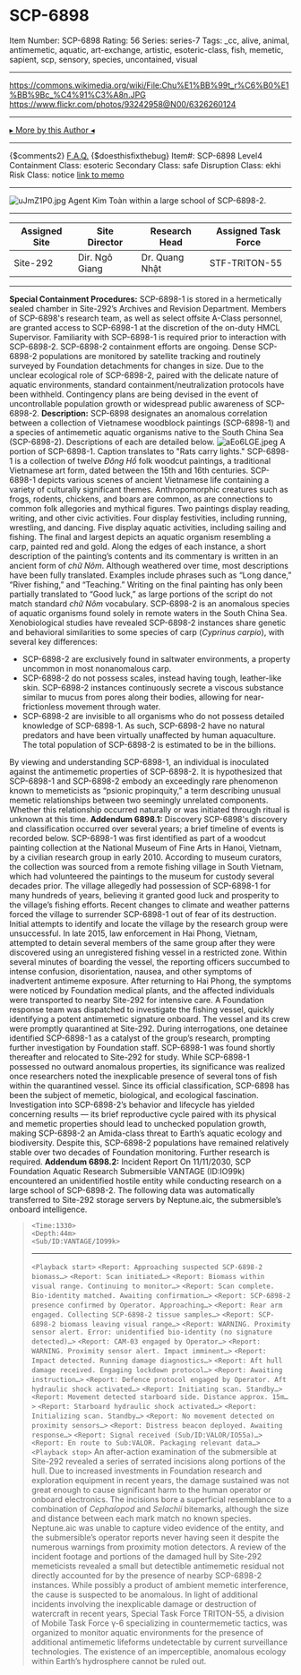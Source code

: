 # SCP-6898
Item Number: SCP-6898
Rating: 56
Series: series-7
Tags: _cc, alive, animal, antimemetic, aquatic, art-exchange, artistic, esoteric-class, fish, memetic, sapient, scp, sensory, species, uncontained, visual

---

<https://commons.wikimedia.org/wiki/File:Chu%E1%BB%99t_r%C6%B0%E1%BB%9Bc_%C4%91%C3%A8n.JPG>  
<https://www.flickr.com/photos/93242958@N00/6326260124>
* * *
[▸ More by this Author ◂](https://scp-wiki.wikidot.com/its-a-bad-idea-s-author-page)
* * *
{$comments2}
[F.A.Q.](https://scp-wiki.wikidot.com/component:info-ayers)
{$doesthisfixthebug}
Item#: SCP-6898
Level4
Containment Class:
esoteric
Secondary Class:
safe
Disruption Class:
ekhi
Risk Class:
notice
[link to memo](/classification-committee-memo)  

* * *
![uJmZ1P0.jpg](https://i.imgur.com/uJmZ1P0.jpg)
Agent Kim Toàn within a large school of SCP-6898-2.
* * *
**Assigned Site** | **Site Director** | **Research Head** | **Assigned Task Force**  
---|---|---|---  
Site-292 | Dir. Ngô Giang | Dr. Quang Nhật | STF-TRITON-55  
* * *
**Special Containment Procedures:** SCP-6898-1 is stored in a hermetically sealed chamber in Site-292’s Archives and Revision Department. Members of SCP-6898's research team, as well as select offsite A-Class personnel, are granted access to SCP-6898-1 at the discretion of the on-duty HMCL Supervisor. Familiarity with SCP-6898-1 is required prior to interaction with SCP-6898-2.
SCP-6898-2 containment efforts are ongoing. Dense SCP-6898-2 populations are monitored by satellite tracking and routinely surveyed by Foundation detachments for changes in size. Due to the unclear ecological role of SCP-6898-2, paired with the delicate nature of aquatic environments, standard containment/neutralization protocols have been withheld. Contingency plans are being devised in the event of uncontrollable population growth or widespread public awareness of SCP-6898-2.
**Description:** SCP-6898 designates an anomalous correlation between a collection of Vietnamese woodblock paintings (SCP-6898-1) and a species of antimemetic aquatic organisms native to the South China Sea (SCP-6898-2). Descriptions of each are detailed below.
![aEo6LGE.jpeg](https://i.imgur.com/aEo6LGE.jpeg)
A portion of SCP-6898-1. Caption translates to "Rats carry lights."
SCP-6898-1 is a collection of twelve _Đông Hồ_ folk woodcut paintings, a traditional Vietnamese art form, dated between the 15th and 16th centuries. SCP-6898-1 depicts various scenes of ancient Vietnamese life containing a variety of culturally significant themes. Anthropomorphic creatures such as frogs, rodents, chickens, and boars are common, as are connections to common folk allegories and mythical figures. Two paintings display reading, writing, and other civic activities. Four display festivities, including running, wrestling, and dancing. Five display aquatic activities, including sailing and fishing. The final and largest depicts an aquatic organism resembling a carp, painted red and gold.
Along the edges of each instance, a short description of the painting’s contents and its commentary is written in an ancient form of _chữ Nôm_. Although weathered over time, most descriptions have been fully translated. Examples include phrases such as “Long dance,” “River fishing,” and “Teaching.” Writing on the final painting has only been partially translated to “Good luck,” as large portions of the script do not match standard _chữ Nôm_ vocabulary.
SCP-6898-2 is an anomalous species of aquatic organisms found solely in remote waters in the South China Sea. Xenobiological studies have revealed SCP-6898-2 instances share genetic and behavioral similarities to some species of carp (_Cyprinus carpio_), with several key differences:
  * SCP-6898-2 are exclusively found in saltwater environments, a property uncommon in most nonanomalous carp.
  * SCP-6898-2 do not possess scales, instead having tough, leather-like skin. SCP-6898-2 instances continuously secrete a viscous substance similar to mucus from pores along their bodies, allowing for near-frictionless movement through water.
  * SCP-6898-2 are invisible to all organisms who do not possess detailed knowledge of SCP-6898-1. As such, SCP-6898-2 have no natural predators and have been virtually unaffected by human aquaculture. The total population of SCP-6898-2 is estimated to be in the billions.

By viewing and understanding SCP-6898-1, an individual is inoculated against the antimemetic properties of SCP-6898-2. It is hypothesized that SCP-6898-1 and SCP-6898-2 embody an exceedingly rare phenomenon known to memeticists as “psionic propinquity,” a term describing unusual memetic relationships between two seemingly unrelated components. Whether this relationship occurred naturally or was initiated through ritual is unknown at this time.
**Addendum 6898.1:** Discovery
SCP-6898's discovery and classification occurred over several years; a brief timeline of events is recorded below.
SCP-6898-1 was first identified as part of a woodcut painting collection at the National Museum of Fine Arts in Hanoi, Vietnam, by a civilian research group in early 2010. According to museum curators, the collection was sourced from a remote fishing village in South Vietnam, which had volunteered the paintings to the museum for custody several decades prior. The village allegedly had possession of SCP-6898-1 for many hundreds of years, believing it granted good luck and prosperity to the village’s fishing efforts.
Recent changes to climate and weather patterns forced the village to surrender SCP-6898-1 out of fear of its destruction. Initial attempts to identify and locate the village by the research group were unsuccessful.
In late 2015, law enforcement in Hai Phong, Vietnam, attempted to detain several members of the same group after they were discovered using an unregistered fishing vessel in a restricted zone. Within several minutes of boarding the vessel, the reporting officers succumbed to intense confusion, disorientation, nausea, and other symptoms of inadvertent antimeme exposure. After returning to Hai Phong, the symptoms were noticed by Foundation medical plants, and the affected individuals were transported to nearby Site-292 for intensive care.
A Foundation response team was dispatched to investigate the fishing vessel, quickly identifying a potent antimemetic signature onboard. The vessel and its crew were promptly quarantined at Site-292. During interrogations, one detainee identified SCP-6898-1 as a catalyst of the group’s research, prompting further investigation by Foundation staff. SCP-6898-1 was found shortly thereafter and relocated to Site-292 for study.
While SCP-6898-1 possessed no outward anomalous properties, its significance was realized once researchers noted the inexplicable presence of several tons of fish within the quarantined vessel.
Since its official classification, SCP-6898 has been the subject of memetic, biological, and ecological fascination. Investigation into SCP-6898-2’s behavior and lifecycle has yielded concerning results — its brief reproductive cycle paired with its physical and memetic properties should lead to unchecked population growth, making SCP-6898-2 an Amida-class threat to Earth’s aquatic ecology and biodiversity. Despite this, SCP-6898-2 populations have remained relatively stable over two decades of Foundation monitoring. Further research is required.
**Addendum 6898.2:** Incident Report
On 11/11/2030, SCP Foundation Aquatic Research Submersible VANTAGE (ID:IO99k) encountered an unidentified hostile entity while conducting research on a large school of SCP-6898-2. The following data was automatically transferred to Site-292 storage servers by Neptune.aic, the submersible’s onboard intelligence.
> `<Time:1330>`  
>  `<Depth:44m>`  
>  `<Sub/ID:VANTAGE/IO99k>`
> * * *
> `<Playback start>`
> `<Report: Approaching suspected SCP-6898-2 biomass…>`
> `<Report: Scan initiated…>`
> `<Report: Biomass within visual range. Continuing to monitor…>`
> `<Report: Scan complete. Bio-identity matched. Awaiting confirmation…>`
> `<Report: SCP-6898-2 presence confirmed by Operator. Approaching…>`
> `<Report: Rear arm engaged. Collecting SCP-6898-2 tissue samples…>`
> `<Report: SCP-6898-2 biomass leaving visual range…>`
> `<Report: WARNING. Proximity sensor alert. Error: unidentified bio-identity (no signature detected)…>`
> `<Report: CAM-03 engaged by Operator…>`
> `<Report: WARNING. Proximity sensor alert. Impact imminent…>`
> `<Report: Impact detected. Running damage diagnostics…>`
> `<Report: Aft hull damage received. Engaging lockdown protocol…>`
> `<Report: Awaiting instruction…>`
> `<Report: Defence protocol engaged by Operator. Aft hydraulic shock activated…>`
> `<Report: Initiating scan. Standby…>`
> `<Report: Movement detected starboard side. Distance approx. 15m…>`
> `<Report: Starboard hydraulic shock activated…>`
> `<Report: Initializing scan. Standby…>`
> `<Report: No movement detected on proximity sensors…>`
> `<Report: Distress beacon deployed. Awaiting response…>`
> `<Report: Signal received (Sub/ID:VALOR/IO55a)…>`
> `<Report: En route to Sub:VALOR. Packaging relevant data…>`
> `<Playback stop>`
An after-action examination of the submersible at Site-292 revealed a series of serrated incisions along portions of the hull. Due to increased investments in Foundation research and exploration equipment in recent years, the damage sustained was not great enough to cause significant harm to the human operator or onboard electronics.
The incisions bore a superficial resemblance to a combination of _Cephalopod_ and _Selachii_ bitemarks, although the size and distance between each mark match no known species. Neptune.aic was unable to capture video evidence of the entity, and the submersible’s operator reports never having seen it despite the numerous warnings from proximity motion detectors.
A review of the incident footage and portions of the damaged hull by Site-292 memeticists revealed a small but detectible antimemetic residual not directly accounted for by the presence of nearby SCP-6898-2 instances. While possibly a product of ambient memetic interference, the cause is suspected to be anomalous.
In light of additional incidents involving the inexplicable damage or destruction of watercraft in recent years, Special Task Force TRITON-55, a division of Mobile Task Force γ-6 specializing in countermemetic tactics, was organized to monitor aquatic environments for the presence of additional antimemetic lifeforms undetectable by current surveillance technologies.
The existence of an imperceptible, anomalous ecology within Earth’s hydrosphere cannot be ruled out.